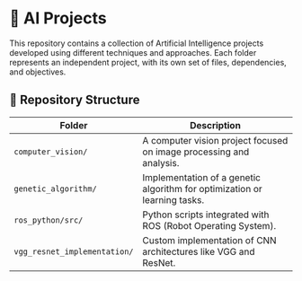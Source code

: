 # 🤖 AI Projects

This repository contains a collection of Artificial Intelligence projects developed using different techniques and approaches. Each folder represents an independent project, with its own set of files, dependencies, and objectives.

## 📁 Repository Structure

| Folder | Description |
|--------|-------------|
| `computer_vision/` | A computer vision project focused on image processing and analysis. |
| `genetic_algorithm/` | Implementation of a genetic algorithm for optimization or learning tasks. |
| `ros_python/src/` | Python scripts integrated with ROS (Robot Operating System). |
| `vgg_resnet_implementation/` | Custom implementation of CNN architectures like VGG and ResNet. |

